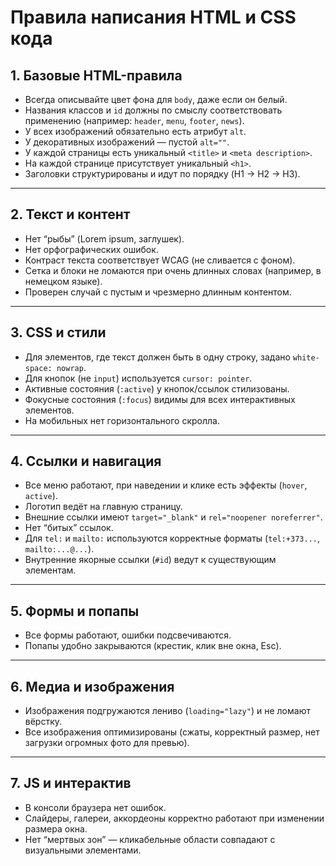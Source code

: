 # Правила написания HTML и CSS кода

## 1\. Базовые HTML-правила

- Всегда описывайте цвет фона для `body`, даже если он белый.
- Названия классов и `id` должны по смыслу соответствовать применению (например: `header`, `menu`, `footer`, `news`).
- У всех изображений обязательно есть атрибут `alt`.
- У декоративных изображений — пустой `alt=""`.
- У каждой страницы есть уникальный `<title>` и `<meta description>`.
- На каждой странице присутствует уникальный `<h1>`.
- Заголовки структурированы и идут по порядку (H1 → H2 → H3).

---

## 2\. Текст и контент

- Нет “рыбы” (Lorem ipsum, заглушек).
- Нет орфографических ошибок.
- Контраст текста соответствует WCAG (не сливается с фоном).
- Сетка и блоки не ломаются при очень длинных словах (например, в немецком языке).
- Проверен случай с пустым и чрезмерно длинным контентом.

---

## 3\. CSS и стили

- Для элементов, где текст должен быть в одну строку, задано `white-space: nowrap`.
- Для кнопок (не `input`) используется `cursor: pointer`.
- Активные состояния (`:active`) у кнопок/ссылок стилизованы.
- Фокусные состояния (`:focus`) видимы для всех интерактивных элементов.
- На мобильных нет горизонтального скролла.

---

## 4\. Ссылки и навигация

- Все меню работают, при наведении и клике есть эффекты (`hover`, `active`).
- Логотип ведёт на главную страницу.
- Внешние ссылки имеют `target="_blank"` и `rel="noopener noreferrer"`.
- Нет “битых” ссылок.
- Для `tel:` и `mailto:` используются корректные форматы (`tel:+373...`, `mailto:...@...`).
- Внутренние якорные ссылки (`#id`) ведут к существующим элементам.

---

## 5\. Формы и попапы

- Все формы работают, ошибки подсвечиваются.
- Попапы удобно закрываются (крестик, клик вне окна, Esc).

---

## 6\. Медиа и изображения

- Изображения подгружаются лениво (`loading="lazy"`) и не ломают вёрстку.
- Все изображения оптимизированы (сжаты, корректный размер, нет загрузки огромных фото для превью).

---

## 7\. JS и интерактив

- В консоли браузера нет ошибок.
- Слайдеры, галереи, аккордеоны корректно работают при изменении размера окна.
- Нет “мертвых зон” — кликабельные области совпадают с визуальными элементами.
